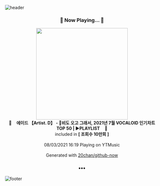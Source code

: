 ![header](https://capsule-render.vercel.app/api?type=wave&height=170&section=header&text=Hi.%20I'm%20SHIFT&fontColor=090707&fontAlignX=45&fontAlignY=65&fontSize=100)

<h3 align="center">🎵 Now Playing... 🎵</h3>
<p align="center">
  <a href="https://music.youtube.com/watch?v=TezLop-oA_s">
    <img width="300" src="https://i.ytimg.com/vi/TezLop-oA_s/hqdefault.jpg?sqp=-oaymwEWCMACELQBIAQqCghQEJADGFogjgJIWg&rs">
  </a>
  <br>
  🎵&nbsp&nbsp&nbsp <b>에이드 【Artist. D】 - 🌂비도 오고 그래서, 2021년 7월 VOCALOID 인기차트 TOP 50 | ▶PLAYLIST</b> &nbsp&nbsp&nbsp🎵
  <br>
  included in <b>[ 조회수 10만회 ]</b>
  
  <br />
  <br />
  08/03/2021 16:19 Playing on YTMusic
  <br />
  <br />
  Generated with <a href="https://github.com/20chan/github-now">20chan/github-now</a>
</p>

<h3 align="center">•••</h3>

![footer](https://capsule-render.vercel.app/api?type=wave&height=150&section=footer)
